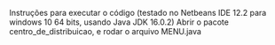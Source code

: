 Instruções para executar o código (testado no Netbeans IDE 12.2 para windows 10 64 bits, usando Java JDK 16.0.2)
Abrir o pacote centro_de_distribuicao, e rodar o arquivo MENU.java